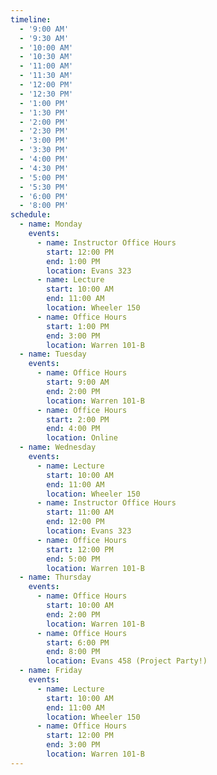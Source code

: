 ```yaml
---
timeline:
  - '9:00 AM'
  - '9:30 AM'
  - '10:00 AM'
  - '10:30 AM'
  - '11:00 AM'
  - '11:30 AM'
  - '12:00 PM'
  - '12:30 PM'
  - '1:00 PM'
  - '1:30 PM'
  - '2:00 PM'
  - '2:30 PM'
  - '3:00 PM'
  - '3:30 PM'
  - '4:00 PM'
  - '4:30 PM'
  - '5:00 PM'
  - '5:30 PM'
  - '6:00 PM'
  - '8:00 PM'
schedule:
  - name: Monday
    events:
      - name: Instructor Office Hours
        start: 12:00 PM
        end: 1:00 PM
        location: Evans 323
      - name: Lecture
        start: 10:00 AM
        end: 11:00 AM
        location: Wheeler 150
      - name: Office Hours
        start: 1:00 PM
        end: 3:00 PM
        location: Warren 101-B
  - name: Tuesday
    events:
      - name: Office Hours
        start: 9:00 AM
        end: 2:00 PM
        location: Warren 101-B
      - name: Office Hours
        start: 2:00 PM
        end: 4:00 PM
        location: Online
  - name: Wednesday
    events:
      - name: Lecture
        start: 10:00 AM
        end: 11:00 AM
        location: Wheeler 150
      - name: Instructor Office Hours
        start: 11:00 AM
        end: 12:00 PM
        location: Evans 323
      - name: Office Hours
        start: 12:00 PM
        end: 5:00 PM
        location: Warren 101-B
  - name: Thursday
    events:  
      - name: Office Hours
        start: 10:00 AM
        end: 2:00 PM
        location: Warren 101-B
      - name: Office Hours
        start: 6:00 PM
        end: 8:00 PM
        location: Evans 458 (Project Party!)
  - name: Friday
    events:
      - name: Lecture
        start: 10:00 AM
        end: 11:00 AM
        location: Wheeler 150
      - name: Office Hours
        start: 12:00 PM
        end: 3:00 PM
        location: Warren 101-B
---
```

